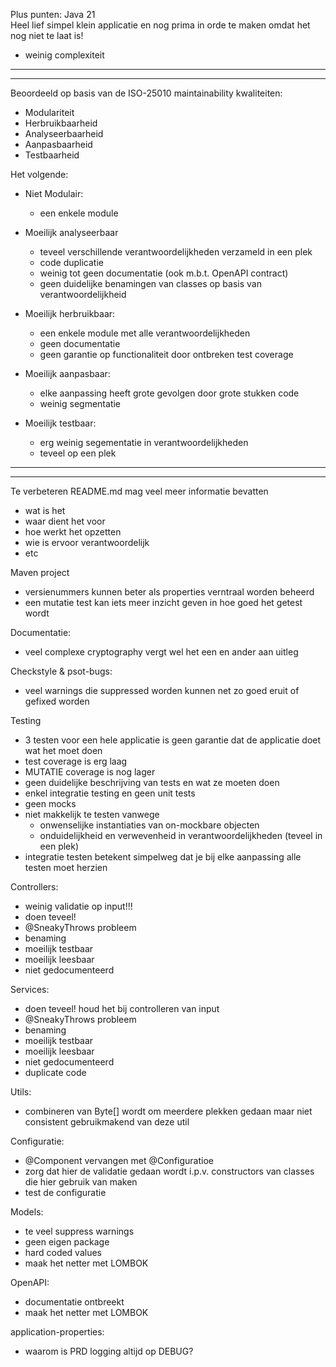 Plus punten:
Java 21  
Heel lief simpel klein applicatie en nog prima in orde te maken omdat het nog niet te laat is!
- weinig complexiteit

-------------------------------
-------------------------------
Beoordeeld op basis van de ISO-25010 maintainability kwaliteiten:
* Modulariteit
* Herbruikbaarheid
* Analyseerbaarheid
* Aanpasbaarheid
* Testbaarheid

Het volgende:

* Niet Modulair:
    - een enkele module

* Moeilijk analyseerbaar
    - teveel verschillende verantwoordelijkheden verzameld in een plek
    - code duplicatie
    - weinig tot geen documentatie (ook m.b.t. OpenAPI contract)
    - geen duidelijke benamingen van classes op basis van verantwoordelijkheid

* Moeilijk herbruikbaar:
    - een enkele module met alle verantwoordelijkheden
    - geen documentatie
    - geen garantie op functionaliteit door ontbreken test coverage

* Moeilijk aanpasbaar:
    - elke aanpassing heeft grote gevolgen door grote stukken code
    - weinig segmentatie

* Moeilijk testbaar:
    - erg weinig segementatie in verantwoordelijkheden
    - teveel op een plek
-------------------------------
-------------------------------

Te verbeteren
README.md mag veel meer informatie bevatten
* wat is het
* waar dient het voor
* hoe werkt het opzetten
* wie is ervoor verantwoordelijk
* etc

Maven project
- versienummers kunnen beter als properties verntraal worden beheerd
- een mutatie test kan iets meer inzicht geven in hoe goed het getest wordt

Documentatie:
* veel complexe cryptography vergt wel het een en ander aan uitleg

Checkstyle & psot-bugs:
- veel warnings die suppressed worden kunnen net zo goed eruit of gefixed worden

Testing
- 3 testen voor een hele applicatie is geen garantie dat de applicatie doet wat het moet doen
- test coverage is erg laag
- MUTATIE coverage is nog lager
- geen duidelijke beschrijving van tests en wat ze moeten doen
- enkel integratie testing en geen unit tests
- geen mocks
- niet makkelijk te testen vanwege
    - onwenselijke instantiaties van on-mockbare objecten
    - onduidelijkheid en verwevenheid in verantwoordelijkheden (teveel in een plek)
- integratie testen betekent simpelweg dat je bij elke aanpassing alle testen moet herzien

Controllers:
- weinig validatie op input!!!
- doen teveel!
- @SneakyThrows probleem
- benaming
- moeilijk testbaar
- moeilijk leesbaar
- niet gedocumenteerd

Services:
- doen teveel! houd het bij controlleren van input
- @SneakyThrows probleem
- benaming
- moeilijk testbaar
- moeilijk leesbaar
- niet gedocumenteerd
- duplicate code

Utils:
- combineren van Byte[] wordt om meerdere plekken gedaan maar niet consistent gebruikmakend van deze util

Configuratie:
- @Component vervangen met @Configuratioe
- zorg dat hier de validatie gedaan wordt i.p.v. constructors van classes die hier gebruik van maken
- test de configuratie

Models:
- te veel suppress warnings
- geen eigen package
- hard coded values
- maak het netter met LOMBOK

OpenAPI:
- documentatie ontbreekt
- maak het netter met LOMBOK

application-properties:
- waarom is PRD logging altijd op DEBUG? 





